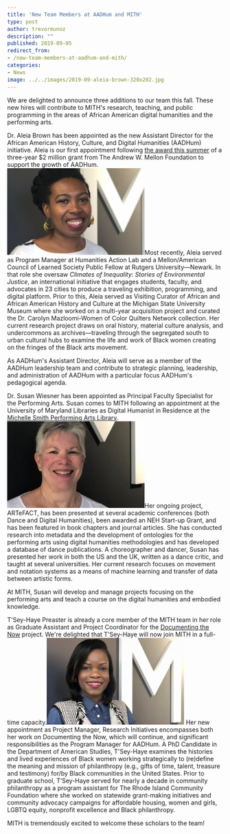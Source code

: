 ```yaml
---
title: 'New Team Members at AADHum and MITH'
type: post
author: trevormunoz
description: ""
published: 2019-09-05
redirect_from: 
- /new-team-members-at-aadhum-and-mith/
categories:
- News
image: ../../images/2019-09-aleia-brown-320x202.jpg
---
```

We are delighted to announce three additions to our team this fall. These new hires will contribute to MITH's research, teaching, and public programming in the areas of African American digital humanities and the performing arts.

Dr. Aleia Brown has been appointed as the new Assistant Director for the African American History, Culture, and Digital Humanities (AADHum) initiative. Aleia is our first appointment following [the award this summer](https://today.umd.edu/articles/mellon-foundation-awards-28m-research-digitization-humanities-3149b8cd-34a5-4a21-af14-2a9c34ef8c2b) of a three-year \$2 million grant from The Andrew W. Mellon Foundation to support the growth of AADHum. ![Aleia Brown](../../images/2019-09-aleia-brown-320x202.jpg)Most recently, Aleia served as Program Manager at Humanities Action Lab and a Mellon/American Council of Learned Society Public Fellow at Rutgers University—Newark. In that role she oversaw _Climates of Inequality: Stories of Environmental Justice_, an international initiative that engages students, faculty, and advocates in 23 cities to produce a traveling exhibition, programming, and digital platform. Prior to this, Aleia served as Visiting Curator of African and African American History and Culture at the Michigan State University Museum where she worked on a multi-year acquisition project and curated the Dr. Carolyn Mazloomi-Women of Color Quilters Network collection. Her current research project draws on oral history, material culture analysis, and undercommons as archives—traveling through the segregated south to urban cultural hubs to examine the life and work of Black women creating on the fringes of the Black arts movement.

As AADHum's Assistant Director, Aleia will serve as a member of the AADHum leadership team and contribute to strategic planning, leadership, and administration of AADHum with a particular focus AADHum's pedagogical agenda.

Dr. Susan Wiesner has been appointed as Principal Faculty Specialist for the Performing Arts. Susan comes to MITH following an appointment at the University of Maryland Libraries as Digital Humanist in Residence at the [Michelle Smith Performing Arts Library](https://www.lib.umd.edu/mspal). ![Susan Weisner](../../images/2019-09-susan-weisner-320x202.jpg)Her ongoing project, ARTeFACT, has been presented at several academic conferences (both Dance and Digital Humanities), been awarded an NEH Start-up Grant, and has been featured in book chapters and journal articles. She has conducted research into metadata and the development of ontologies for the performing arts using digital humanities methodologies and has developed a database of dance publications. A choreographer and dancer, Susan has presented her work in both the US and the UK, written as a dance critic, and taught at several universities. Her current research focuses on movement and notation systems as a means of machine learning and transfer of data between artistic forms.

At MITH, Susan will develop and manage projects focusing on the performing arts and teach a course on the digital humanities and embodied knowledge.

T'Sey-Haye Preaster is already a core member of the MITH team in her role as Graduate Assistant and Project Coordinator for the [Documenting the Now](https://www.docnow.io/) project. We're delighted that T'Sey-Haye will now join MITH in a full-time capacity.![T'Sey-Haye Preaster](../../images/2018-11-58D36689FB2A4999A198EE6E801D48E0-320x202.jpg) Her new appointment as Project Manager, Research Initiatives encompasses both her work on Documenting the Now, which will continue, and significant responsibilities as the Program Manager for AADHum. A PhD Candidate in the Department of American Studies, T'Sey-Haye examines the histories and lived experiences of Black women working strategically to (re)define the meaning and mission of philanthropy (e.g., gifts of time, talent, treasure and testimony) for/by Black communities in the United States. Prior to graduate school, T’Sey-Haye served for nearly a decade in community philanthropy as a program assistant for The Rhode Island Community Foundation where she worked on statewide grant-making initiatives and community advocacy campaigns for affordable housing, women and girls, LGBTQ equity, nonprofit excellence and Black philanthropy.

MITH is tremendously excited to welcome these scholars to the team!
